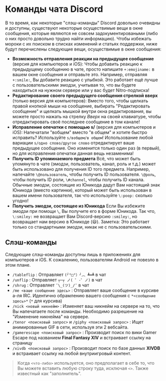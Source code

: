 <!-- TITLE: Chat Commands -->
<!-- SUBTITLE: Описывает все доступные команды чата, даже те, что являются не очевидными/не задокументированными. -->

# Команды чата Discord
В то время, как некоторые "слэш-команды" Discord довольно очевидны и доступны, существуют некоторые осуществимые вещи в окне сообщения, которые являются не совсем задокументироваными (либо о них просто довольно трудно найти информацию). Чтобы избежать мороки с их поиском в списках изменений и статьях поддержки, ниже будут перечислены следующие вещи, осуществимые в окне сообщения:

* **Возможность отправления реакции на предыдущее сообщение** (версия для компьютеров и iOS): Чтобы добавить реакцию к предыдущему сообщению в чате, просто напишите `+:emojiname:` в вашем окне сообщения и отправьте это. Например, отправляя `+:smile:`, Вы добавите реакцию с улыбкой. Это работает ещё лучше с пользовательскими эмодзи, учитывая то, что вы будете находиться на нужном сервере или у вас будет Nitro-подписка!
* **Редактирование своего предыдущего сообщения стрелкой вверх** (только версия для компьютеров): Вместо того, чтобы щелкать правой кнопкой мыши на сообщение, выбирать "Редактировать сообщение" и щелкать мышкой внутри окна редактирования, вы можете просто нажать на стрелку *Вверх* на своей клавиатуре, чтобы отредактировать своё последнее сообщение в том канале!
* **Исправление опечатки с помощью s/** (версия для компьютеров и iOS): Напечатали "вобщем" вместо "в общем" и хотите быстро исправить? Используйте `s/вобщем/в общем`! Использование любой вариации `s/одно слово/другое слово` отредактирует ваше предыдущее сообщение. Оно изменится только один раз (в первый), но для исправления опечатки данная вещь незаменима!
* **Получить ID упоминаемого предмета** Всё, что может быть упомянуто в чате (эмодзи, пользователь, канал, роль и т.д.) может быть использовано для получения ID того предмета. Например, напечайте `\@пользователь`, чтобы получить ID пользователя. `\@роль`, чтобы получить ID роли, `\#channel`, чтобы получить ID канала. Обычные эмодзи, состоящие из Юникода дадут Вам настоящий знак Юникода (вместо картинки), который может быть использован в вашем имени пользователя, так что используйте `\:poop:` сколько угодно!
* **Получить эмодзи, состоящее из Юникода** Если Вы избежите эмодзи при помощи `\`, Вы получите его в форме Юникода. Так что, `\:smiley:` не возвращает Вам Discord-версию `:smiley:`, но возвращает нам версию в Юникоде (😃). Заметка: Это работает только со стандартными эмодзи, никак не с пользовательскими.

## Слэш-команды

Следующие слэш-команды доступны лишь в приложениях для компьютеров и iOS. К сожалению, пользователям Android не повезло в этом плане.

* `/tableflip` : Отправляет `(╯°□°）╯︵ ┻━┻` в чат
* `/unflip` : Отправляет `┬─┬﻿ ノ( ゜-゜ノ)` в чат
* `/shrug` : Отправляет `¯\_(ツ)_/¯` в чат
* `/me <ваше сообщение здесь>` : Отправляет ваше сообщение в курсиве а-ля IRC. Идентично обрамлению вашего сообщения с `*<сообщение здесь>*` (`*` для курсива)
* `/nick <новый никнейм>` : Изменяет ваш никнейм на сервере на то, что Вы напечатаете после команды. Необходимо разрешение на "Изменение никнейма" на сервере. 
* `/tenor <поисковый запрос>` и `/giphy <поисковый запрос>` : Ищет анимированные GIF в сети, используя эти 2 вебсайта.
* `/gamerescape <поисковый запрос>` : Производит поиск по вики Gamer Escape под названием **Final Fantasy XIV** и встраивает ссылку на страницу
* `/xivdb <поисковый запрос>` : Производит поиск по базе данных **XIVDB** и встраивает ссылку на любой внутриигровый контент.

> Когда `<что-либо>` используется, оно предполагает в себе то, что Вы можете вставить любую строку туда, исключая `<>`. Также известный как "заполнитель".
